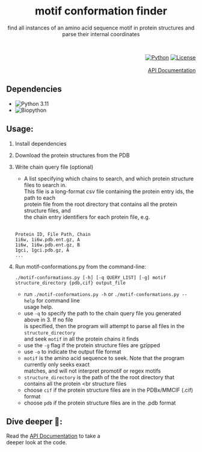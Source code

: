 

<div align = center>
  
# motif conformation finder
find all instances of an amino acid sequence motif in protein structures and parse their internal coordinates
  
</div>
 
<br>
 
<div align = right>
  
[![Python](https://img.shields.io/badge/Python-3.11-informational?style=flat-square&logo=appveyor)](https://www.python.org/)
[![License](https://img.shields.io/github/license/falategan/motif-conformation-finder?style=flat-square)](/LICENCE)
<br>
<br>
[API Documentation](https://motif-conformation-finder.readthedocs.io/en/latest/)
  
</div>

## Dependencies
- ![Python 3.11](https://www.python.org/)
- ![Biopython](biopython.org/)

## Usage:

 1. Install dependencies

 2. Download the protein structures from the PDB

 3. Write chain query file (optional)
    - A list specifying which chains to search, and which protein structure files to search in.<br>
      This file is a long-format csv file containing the protein entry ids, the path to each <br>
      protein file from the root directory that contains all the protein structure files, and <br>
      the chain entry identifiers for each protein file, e.g. <br>
      <br>
     ``` 
     Protein ID, File Path, Chain
     1i6w, 1i6w.pdb.ent.gz, A
     1i6w, 1i6w.pdb.ent.gz, B
     1gci, 1gci.pdb.gz, A
     ...        
     ```
     
 4. Run motif-conformations.py from the command-line:
 
    ```
    ./motif-conformations.py [-h] [-q QUERY_LIST] [-g] motif structure_directory {pdb,cif} output_file
    ```
    - run `./motif-conformations.py -h` or `./motif-conformations.py --help` for command line <br>
      usage help.
    - use `-q` to specify the path to the chain query file you generated above in 3. If no file <br> 
      is specified, then the program will attempt to parse all files in the `structure_directory` <br>
      and seek `motif` in all the protein chains it finds
    - use the `-g` flag if the protein structure files are gzipped 
    - use `-o` to indicate the output file format 
    - `motif` is the amino acid sequence to seek. Note that the program currently only seeks exact <br>
      matches, and will not interpret promotif or regex motifs
    - `structure_directory` is the path of the the root directory that contains all the protein <br
       structure files
    - choose `cif` if the protein structure files are in the PDBx/MMCIF (.cif) format
    - choose `pdb` if the protein structure files are in the .pdb format
                                                                                                    
## Dive deeper :diving_mask::
   
Read the [API Documentation](https://motif-conformation-finder.readthedocs.io/en/latest/) to take a <br>
deeper look at the code.
